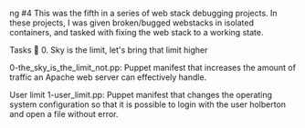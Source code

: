 ng #4 This was the fifth in a series of web stack debugging projects. In these projects, I was given broken/bugged webstacks in isolated containers, and tasked with fixing the web stack to a working state.

Tasks 📃 0. Sky is the limit, let's bring that limit higher

0-the_sky_is_the_limit_not.pp: Puppet manifest that increases the amount of traffic an Apache web server can effectively handle.

User limit
1-user_limit.pp: Puppet manifest that changes the operating system configuration so that it is possible to login with the user holberton and open a file without error.
